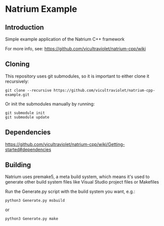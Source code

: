 # Natrium Example
## Introduction
Simple example application of the Natrium C++ framework

For more info, see: https://github.com/vicultraviolet/natrium-cpp/wiki

## Cloning
This repository uses git submodules, so it is important to either clone it recursively:

```
git clone --recursive https://github.com/vicultraviolet/natrium-cpp-example.git
```

Or init the submodules manually by running:

```
git submodule init
git submodule update
```

## Dependencies
https://github.com/vicultraviolet/natrium-cpp/wiki/Getting-started#dependencies

## Building
Natrium uses premake5, a meta build system, which means it's used to generate other build system files like Visual Studio project files or Makefiles

Run the Generate.py script with the build system you want, e.g.:

```
python3 Generate.py msbuild
```
or
```
python3 Generate.py make
```
